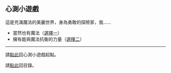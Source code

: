 ## 心測小遊戲

這是充滿魔法的美麗世界，身為勇敢的探險家，我……

- 當然也有魔法（[選擇一](https://dalechou.github.io/wow/quest-1.html)）
- 擁有能與魔法抗衡的力量（[選擇二]((https://dalechou.github.io/wow/quest-2.html))）

--- 

請[點此](https://dalechou.github.io/wow/quest-start.html)回心測小遊戲起點。

請[點此](https://dalechou.github.io/wow/)回目錄。
